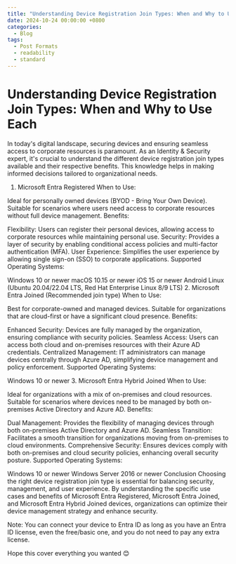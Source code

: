 ```yaml
---
title: "Understanding Device Registration Join Types: When and Why to Use Each"
date: 2024-10-24 00:00:00 +0800
categories:
  - Blog
tags:
  - Post Formats
  - readability
  - standard
---
```

# Understanding Device Registration Join Types: When and Why to Use Each
In today's digital landscape, securing devices and ensuring seamless access to corporate resources is paramount. As an Identity & Security expert, it's crucial to understand the different device registration join types available and their respective benefits. This knowledge helps in making informed decisions tailored to organizational needs.
1. Microsoft Entra Registered
When to Use:


Ideal for personally owned devices (BYOD - Bring Your Own Device).
Suitable for scenarios where users need access to corporate resources without full device management.
Benefits:


Flexibility: Users can register their personal devices, allowing access to corporate resources while maintaining personal use.
Security: Provides a layer of security by enabling conditional access policies and multi-factor authentication (MFA).
User Experience: Simplifies the user experience by allowing single sign-on (SSO) to corporate applications.
Supported Operating Systems:


Windows 10 or newer
macOS 10.15 or newer
iOS 15 or newer
Android
Linux (Ubuntu 20.04/22.04 LTS, Red Hat Enterprise Linux 8/9 LTS)
2. Microsoft Entra Joined (Recommended join type)
When to Use:


Best for corporate-owned and managed devices.
Suitable for organizations that are cloud-first or have a significant cloud presence.
Benefits:


Enhanced Security: Devices are fully managed by the organization, ensuring compliance with security policies.
Seamless Access: Users can access both cloud and on-premises resources with their Azure AD credentials.
Centralized Management: IT administrators can manage devices centrally through Azure AD, simplifying device management and policy enforcement.
Supported Operating Systems:


Windows 10 or newer
3. Microsoft Entra Hybrid Joined
When to Use:


Ideal for organizations with a mix of on-premises and cloud resources.
Suitable for scenarios where devices need to be managed by both on-premises Active Directory and Azure AD.
Benefits:


Dual Management: Provides the flexibility of managing devices through both on-premises Active Directory and Azure AD.
Seamless Transition: Facilitates a smooth transition for organizations moving from on-premises to cloud environments.
Comprehensive Security: Ensures devices comply with both on-premises and cloud security policies, enhancing overall security posture.
Supported Operating Systems:


Windows 10 or newer
Windows Server 2016 or newer
Conclusion
Choosing the right device registration join type is essential for balancing security, management, and user experience. By understanding the specific use cases and benefits of Microsoft Entra Registered, Microsoft Entra Joined, and Microsoft Entra Hybrid Joined devices, organizations can optimize their device management strategy and enhance security.

Note: You can connect your device to Entra ID as long as you have an Entra ID license, even the free/basic one, and you do not need to pay any extra license.

Hope this cover everything you wanted 😊
